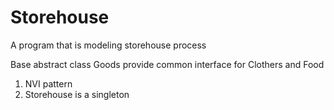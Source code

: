 Storehouse
=

A program that is modeling storehouse process

Base abstract class Goods provide common interface for Clothers and Food

1. NVI pattern 
2. Storehouse is a singleton
